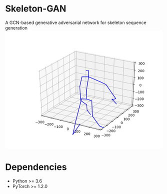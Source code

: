 # Skeleton-GAN
A GCN-based generative adversarial network for skeleton sequence generation
![image](https://github.com/Kebii/Skeleton-GAN/blob/master/vis/hello.gif)
# Dependencies
- Python >= 3.6
- PyTorch >= 1.2.0
